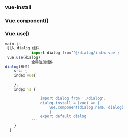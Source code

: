 ### vue-install

### Vue.component()

### Vue.use()





```javascript
main.js 
 引入 dialog 组件
 			import dialog from‘'@/dialog/index.vue';
 vue.use(dialog)
			全局注册组件
dialog(组件)
	src: {
    index.vue{
      
    },
    index.js {
      ```
				import dialog from './dialog';
				dialog.install = (vue) => {
					vue.component(dialog.name, dialog)
					}
				export default dialog
			```
    }
  }
```

